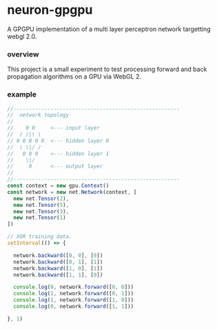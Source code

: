 # neuron-gpgpu

A GPGPU implementation of a multi layer perceptron network targetting webgl 2.0.

### overview

This project is a small experiment to test processing forward and back propagation algorithms on a GPU via WebGL 2. 

### example

```javascript
//------------------------------------------------------
//  network topology
//
//    0 0     <--- input layer
//  / /|\ \
// 0 0 0 0 0  <--- hidden layer 0
//  \ \|/ /        
//   0 0 0    <--- hidden layer 1
//    \|/
//     0      <--- output layer
//
//------------------------------------------------------
const context = new gpu.Context()
const network = new net.Network(context, [
  new net.Tensor(2),
  new net.Tensor(5),
  new net.Tensor(3),
  new net.Tensor(1)
])

// XOR training data.
setInterval(() => {

  network.backward([0, 0], [0])  
  network.backward([0, 1], [1])  
  network.backward([1, 0], [1])  
  network.backward([1, 1], [0])

  console.log(0, network.forward([0, 0]))
  console.log(1, network.forward([0, 1]))
  console.log(1, network.forward([1, 0]))
  console.log(0, network.forward([1, 1]))

}, 1)

```
